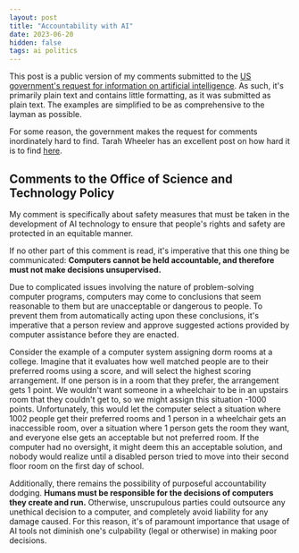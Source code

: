```yaml
---
layout: post
title: "Accountability with AI"
date: 2023-06-20
hidden: false
tags: ai politics
---
```


This post is a public version of my comments submitted to the [US government's request for information on artificial intelligence](https://www.regulations.gov/document/OSTP-TECH-2023-0007-0001). As such, it's primarily plain text and contains little formatting, as it was submitted as plain text. The examples are simplified to be as comprehensive to the layman as possible.

For some reason, the government makes the request for comments inordinately hard to find. Tarah Wheeler has an excellent post on how hard it is to find [here](https://www.tarah.org/2023/06/10/yes-but-how-do-i-submit-a-comment-on-how-unintuitive-the-comment-submission-process-is/). 

## Comments to the Office of Science and Technology Policy
My comment is specifically about safety measures that must be taken in the development of AI technology to ensure that people's rights and safety are protected in an equitable manner. 

If no other part of this comment is read, it's imperative that this one thing be communicated: **Computers cannot be held accountable, and therefore must not make decisions unsupervised.**

Due to complicated issues involving the nature of problem-solving computer programs, computers may come to conclusions that seem reasonable to them but are unacceptable or dangerous to people. To prevent them from automatically acting upon these conclusions, it's imperative that a person review and approve suggested actions provided by computer assistance before they are enacted. 

Consider the example of a computer system assigning dorm rooms at a college. Imagine that it evaluates how well matched people are to their preferred rooms using a score, and will select the highest scoring arrangement. If one person is in a room that they prefer, the arrangement gets 1 point. We wouldn't want someone in a wheelchair to be in an upstairs room that they couldn't get to, so we might assign this situation -1000 points. Unfortunately, this would let the computer select a situation where 1002 people get their preferred rooms and 1 person in a wheelchair gets an inaccessible room, over a situation where 1 person gets the room they want, and everyone else gets an acceptable but not preferred room. If the computer had no oversight, it might deem this an acceptable solution, and nobody would realize until a disabled person tried to move into their second floor room on the first day of school. 

Additionally, there remains the possibility of purposeful accountability dodging. **Humans must be responsible for the decisions of computers they create and run.** Otherwise, unscrupulous parties could outsource any unethical decision to a computer, and completely avoid liability for any damage caused. For this reason, it's of paramount importance that usage of AI tools not diminish one's culpability (legal or otherwise) in making poor decisions. 

